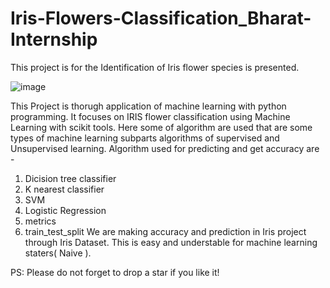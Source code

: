 # Iris-Flowers-Classification_Bharat-Internship
This project is for the Identification of Iris flower species is presented.

![image](https://github.com/ErrorByNight2004/Iris-Flowers-Classification_Bharat-Internship/assets/143543812/a4a7908b-ee62-4727-92e4-574ecca46467)



This Project is thorugh application of machine learning with python programming. It focuses on IRIS flower classification using Machine Learning with scikit tools. Here some of algorithm are used that are some types of machine learning subparts algorithms of supervised and Unsupervised learning. Algorithm used for predicting and get accuracy are -

1. Dicision tree classifier
2. K nearest classifier
3. SVM
4. Logistic Regression
5. metrics
6. train_test_split We are making accuracy and prediction in Iris project through Iris Dataset. This is easy and understable for machine learning staters( Naive ).


PS: Please do not forget to drop a star if you like it!
